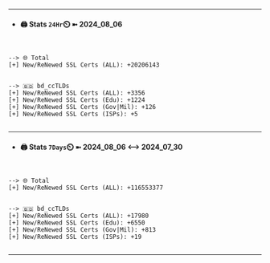 

---
- #### 🖨️ **Stats** `24Hr`⏲️ ➼ 2024_08_06
```console


--> 🌐 Total
[+] New/ReNewed SSL Certs (ALL): +20206143


--> 🇧🇩 bd_ccTLDs
[+] New/ReNewed SSL Certs (ALL): +3356
[+] New/ReNewed SSL Certs (Edu): +1224
[+] New/ReNewed SSL Certs (Gov|Mil): +126
[+] New/ReNewed SSL Certs (ISPs): +5


```

---
- #### 🖨️ **Stats** `7Days`⏲️ ➼ 2024_08_06 <--> 2024_07_30
```console


--> 🌐 Total
[+] New/ReNewed SSL Certs (ALL): +116553377


--> 🇧🇩 bd_ccTLDs
[+] New/ReNewed SSL Certs (ALL): +17980
[+] New/ReNewed SSL Certs (Edu): +6550
[+] New/ReNewed SSL Certs (Gov|Mil): +813
[+] New/ReNewed SSL Certs (ISPs): +19


```

---

